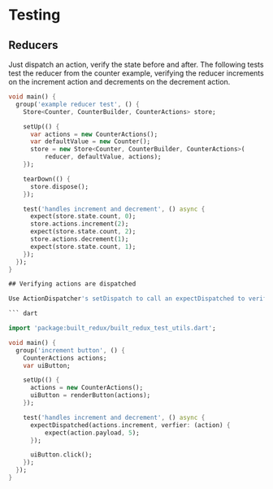 # Testing

## Reducers

Just dispatch an action, verify the state before and after.
The following tests test the reducer from the counter example, verifying the reducer increments on the increment action and decrements on the decrement action.

``` dart
void main() {
  group('example reducer test', () {
    Store<Counter, CounterBuilder, CounterActions> store;

    setUp(() {
      var actions = new CounterActions();
      var defaultValue = new Counter();
      store = new Store<Counter, CounterBuilder, CounterActions>(
          reducer, defaultValue, actions);
    });

    tearDown(() {
      store.dispose();
    });

    test('handles increment and decrement', () async {
      expect(store.state.count, 0);
      store.actions.increment(2);
      expect(store.state.count, 2);
      store.actions.decrement(1);
      expect(store.state.count, 1);
    });
  });
}

## Verifying actions are dispatched

Use ActionDispatcher's setDispatch to call an expectDispatched to verify a given action was called. For example, say I'm testing when a button is clicked my increment action is called. Under the hood, expectDispatched calls expectAsync1, so you don't have to worry about the test finishing before the expect is run.

``` dart

import 'package:built_redux/built_redux_test_utils.dart';

void main() {
  group('increment button', () {
    CounterActions actions;
    var uiButton;

    setUp(() {
      actions = new CounterActions();
      uiButton = renderButton(actions);
    });

    test('handles increment and decrement', () async {
      expectDispatched(actions.increment, verfier: (action) {
          expect(action.payload, 5);
      });

      uiButton.click();
    });
  });
}

```
